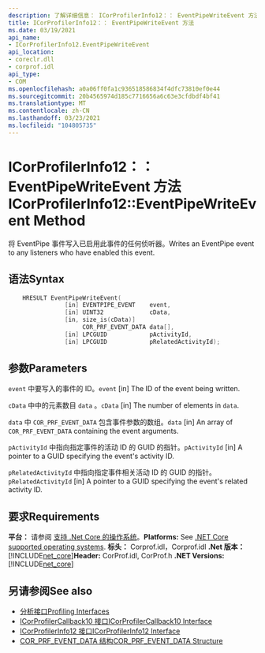 ```yaml
---
description: 了解详细信息： ICorProfilerInfo12：： EventPipeWriteEvent 方法
title: ICorProfilerInfo12：： EventPipeWriteEvent 方法
ms.date: 03/19/2021
api_name:
- ICorProfilerInfo12.EventPipeWriteEvent
api_location:
- coreclr.dll
- corprof.idl
api_type:
- COM
ms.openlocfilehash: a0a06ff0fa1c936518586834f4dfc73810ef0e44
ms.sourcegitcommit: 20b4565974d185c7716656a6c63e3cfdbdf4bf41
ms.translationtype: MT
ms.contentlocale: zh-CN
ms.lasthandoff: 03/23/2021
ms.locfileid: "104805735"
---
```

# <a name="icorprofilerinfo12eventpipewriteevent-method"></a><span data-ttu-id="c3507-103">ICorProfilerInfo12：： EventPipeWriteEvent 方法</span><span class="sxs-lookup"><span data-stu-id="c3507-103">ICorProfilerInfo12::EventPipeWriteEvent Method</span></span>

<span data-ttu-id="c3507-104">将 EventPipe 事件写入已启用此事件的任何侦听器。</span><span class="sxs-lookup"><span data-stu-id="c3507-104">Writes an EventPipe event to any listeners who have enabled this event.</span></span>
  
## <a name="syntax"></a><span data-ttu-id="c3507-105">语法</span><span class="sxs-lookup"><span data-stu-id="c3507-105">Syntax</span></span>  
  
```cpp  
    HRESULT EventPipeWriteEvent(
                [in] EVENTPIPE_EVENT    event,
                [in] UINT32             cData,
                [in, size_is(cData)]
                     COR_PRF_EVENT_DATA data[],
                [in] LPCGUID            pActivityId,
                [in] LPCGUID            pRelatedActivityId);
```  
  
## <a name="parameters"></a><span data-ttu-id="c3507-106">参数</span><span class="sxs-lookup"><span data-stu-id="c3507-106">Parameters</span></span>

<span data-ttu-id="c3507-107">`event` 中要写入的事件的 ID。</span><span class="sxs-lookup"><span data-stu-id="c3507-107">`event` [in] The ID of the event being written.</span></span>

<span data-ttu-id="c3507-108">`cData` 中中的元素数目 `data` 。</span><span class="sxs-lookup"><span data-stu-id="c3507-108">`cData` [in] The number of elements in `data`.</span></span>

<span data-ttu-id="c3507-109">`data` 中 `COR_PRF_EVENT_DATA` 包含事件参数的数组。</span><span class="sxs-lookup"><span data-stu-id="c3507-109">`data` [in] An array of `COR_PRF_EVENT_DATA` containing the event arguments.</span></span>

<span data-ttu-id="c3507-110">`pActivityId` 中指向指定事件的活动 ID 的 GUID 的指针。</span><span class="sxs-lookup"><span data-stu-id="c3507-110">`pActivityId` [in] A pointer to a GUID specifying the event's activity ID.</span></span>

<span data-ttu-id="c3507-111">`pRelatedActivityId` 中指向指定事件相关活动 ID 的 GUID 的指针。</span><span class="sxs-lookup"><span data-stu-id="c3507-111">`pRelatedActivityId` [in] A pointer to a GUID specifying the event's related activity ID.</span></span>

## <a name="requirements"></a><span data-ttu-id="c3507-112">要求</span><span class="sxs-lookup"><span data-stu-id="c3507-112">Requirements</span></span>  

<span data-ttu-id="c3507-113">**平台：** 请参阅 [支持 .Net Core 的操作系统](../../../core/install/windows.md?pivots=os-windows)。</span><span class="sxs-lookup"><span data-stu-id="c3507-113">**Platforms:** See [.NET Core supported operating systems](../../../core/install/windows.md?pivots=os-windows).</span></span>
<span data-ttu-id="c3507-114">**标头：** Corprof.idl，Corprof.idl **.Net 版本：**[!INCLUDE[net_core](../../../../includes/net-core-50-md.md)]</span><span class="sxs-lookup"><span data-stu-id="c3507-114">**Header:** CorProf.idl, CorProf.h **.NET Versions:** [!INCLUDE[net_core](../../../../includes/net-core-50-md.md)]</span></span>
  
## <a name="see-also"></a><span data-ttu-id="c3507-115">另请参阅</span><span class="sxs-lookup"><span data-stu-id="c3507-115">See also</span></span>

- [<span data-ttu-id="c3507-116">分析接口</span><span class="sxs-lookup"><span data-stu-id="c3507-116">Profiling Interfaces</span></span>](profiling-interfaces.md)
- [<span data-ttu-id="c3507-117">ICorProfilerCallback10 接口</span><span class="sxs-lookup"><span data-stu-id="c3507-117">ICorProfilerCallback10 Interface</span></span>](icorprofilercallback10-interface.md)
- [<span data-ttu-id="c3507-118">ICorProfilerInfo12 接口</span><span class="sxs-lookup"><span data-stu-id="c3507-118">ICorProfilerInfo12 Interface</span></span>](icorprofilerinfo12-interface.md)
- [<span data-ttu-id="c3507-119">COR_PRF_EVENT_DATA 结构</span><span class="sxs-lookup"><span data-stu-id="c3507-119">COR_PRF_EVENT_DATA Structure</span></span>](cor-prf-event-data-structure.md)
